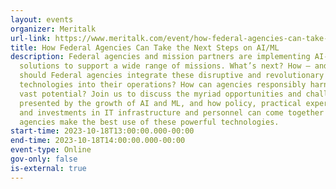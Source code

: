 ```yaml
---
layout: events
organizer: Meritalk
url-link: https://www.meritalk.com/event/how-federal-agencies-can-take-next-steps-ai-ml/
title: How Federal Agencies Can Take the Next Steps on AI/ML
description: Federal agencies and mission partners are implementing AI-infused
  solutions to support a wide range of missions. What’s next? How – and where –
  should Federal agencies integrate these disruptive and revolutionary
  technologies into their operations? How can agencies responsibly harness their
  vast potential? Join us to discuss the myriad opportunities and challenges
  presented by the growth of AI and ML, and how policy, practical experience,
  and investments in IT infrastructure and personnel can come together to help
  agencies make the best use of these powerful technologies.
start-time: 2023-10-18T13:00:00.000-00:00
end-time: 2023-10-18T14:00:00.000-00:00
event-type: Online
gov-only: false
is-external: true
---
```

